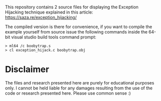 This repository contains 2 source files for displaying the Exception Hijacking technique explained in this article: https://saza.re/exception_hijacking/

The compiled version is there for convenience, if you want to compile the example yourself from source issue the following commands inside the 64-bit visual studio build tools command prompt:
```
> ml64 /c boobytrap.s
> cl exception_hijack.c boobytrap.obj
```

# Disclaimer
The files and research presented here are purely for educational purposes only. I cannot be held liable for any damages resulting from the use of the code or research presented here. Please use common sense :)
